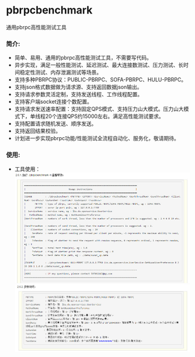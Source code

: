pbrpcbenchmark
==============

通用pbrpc高性能测试工具

### 简介:
* 简单、易用、通用的pbrpc高性能测试工具，不需要写代码。
* 异步实现，满足一般性能测试、延迟测试、最大连接数测试、压力测试、长时间稳定性测试、内存泄漏测试等场景。
* 支持多种PBRPC协议：PUBLIC-PBRPC、SOFA-PBRPC、HULU-PBRPC。
* 支持json格式数据做为请求源、支持返回数据json输出。
* 支持请求参数灵活定制，支持发送线程、工作线程配置。
* 支持客户端socket连接个数配置。
* 支持请求发送速率配置：支持固定QPS模式、支持压力山大模式。压力山大模式下，单线程20个连接QPS约15000左右。满足高性能测试要求。
* 支持配置请求随机发送、顺序发送。
* 支持返回结果校验。
* 计划进一步实现pbrpc功能/性能测试全流程自动化、服务化，敬请期待。


### 使用:
* 工具使用：    
![image](screenshot/001.jpg)     
![image](screenshot/002.jpg)     

